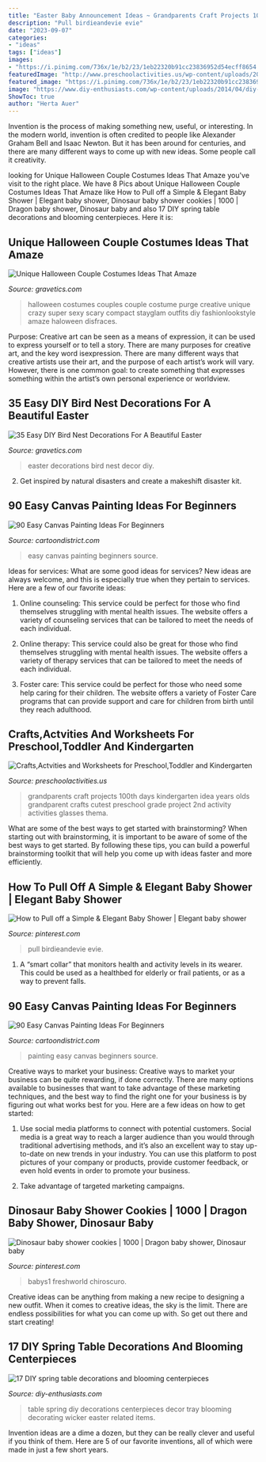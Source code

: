 ```yaml
---
title: "Easter Baby Announcement Ideas ~ Grandparents Craft Projects 100th Days Kindergarten Idea Years Olds Grandparent Crafts Cutest Preschool Grade Project 2nd Activity Activities Glasses Thema"
description: "Pull birdieandevie evie"
date: "2023-09-07"
categories:
- "ideas"
tags: ["ideas"]
images:
- "https://i.pinimg.com/736x/1e/b2/23/1eb22320b91cc23836952d54ecff8654.jpg"
featuredImage: "http://www.preschoolactivities.us/wp-content/uploads/2015/06/grandparents-day-craft-idea-for-kids-6.jpg"
featured_image: "https://i.pinimg.com/736x/1e/b2/23/1eb22320b91cc23836952d54ecff8654.jpg"
image: "https://www.diy-enthusiasts.com/wp-content/uploads/2014/04/diy-spring-table-decorations-rose-blooming-hyacinths-wicker-tray-arrangement-couch-table.jpg"
ShowToc: true
author: "Herta Auer"
---
```



Invention is the process of making something new, useful, or interesting. In the modern world, invention is often credited to people like Alexander Graham Bell and Isaac Newton. But it has been around for centuries, and there are many different ways to come up with new ideas. Some people call it creativity.

	

		
looking for Unique Halloween Couple Costumes Ideas That Amaze you've visit to the right place. We have 8 Pics about Unique Halloween Couple Costumes Ideas That Amaze like How to Pull off a Simple &amp; Elegant Baby Shower | Elegant baby shower, Dinosaur baby shower cookies | 1000 | Dragon baby shower, Dinosaur baby and also 17 DIY spring table decorations and blooming centerpieces. Here it is:
		
    
## Unique Halloween Couple Costumes Ideas That Amaze

<img loading=lazy src="https://www.gravetics.com/wp-content/uploads/2017/07/Creative-Couples-Costumes-for-Halloween.jpg" onerror="this.onerror=null;this.src='https://tse3.mm.bing.net/th?id=OIP.x1otNR2aQiiM46-uHs6FrwHaLg&amp;pid=15.1';" alt="Unique Halloween Couple Costumes Ideas That Amaze">

_Source: gravetics.com_

>halloween costumes couples couple costume purge creative unique crazy super sexy scary compact stayglam outfits diy fashionlookstyle amaze haloween disfraces. 

	

Purpose:
Creative art can be seen as a means of expression, it can be used to express yourself or to tell a story. There are many purposes for creative art, and the key word isexpression. There are many different ways that creative artists use their art, and the purpose of each artist’s work will vary. However, there is one common goal: to create something that expresses something within the artist’s own personal experience or worldview.

    
## 35 Easy DIY Bird Nest Decorations For A Beautiful Easter

<img loading=lazy src="http://www.gravetics.com/wp-content/uploads/2017/03/Adorable-Easter-decor-in-a-tiered-basket.jpg" onerror="this.onerror=null;this.src='https://tse3.mm.bing.net/th?id=OIP.2TKsh76hn-o21V3YhbBVoQAAAA&amp;pid=15.1';" alt="35 Easy DIY Bird Nest Decorations For A Beautiful Easter">

_Source: gravetics.com_

>easter decorations bird nest decor diy. 

	

2. Get inspired by natural disasters and create a makeshift disaster kit.

    
## 90 Easy Canvas Painting Ideas For Beginners

<img loading=lazy src="http://www.cartoondistrict.com/wp-content/uploads/2017/06/Easy-Canvas-Painting-Ideas-For-Beginners21-1.jpg" onerror="this.onerror=null;this.src='https://tse1.mm.bing.net/th?id=OIP.4OkhfQN4teidQ5dAVEC1JwHaJ4&amp;pid=15.1';" alt="90 Easy Canvas Painting Ideas For Beginners">

_Source: cartoondistrict.com_

>easy canvas painting beginners source. 

	

Ideas for services: What are some good ideas for services?
New ideas are always welcome, and this is especially true when they pertain to services. Here are a few of our favorite ideas:
1. Online counseling: This service could be perfect for those who find themselves struggling with mental health issues. The website offers a variety of counseling services that can be tailored to meet the needs of each individual.

2. Online therapy: This service could also be great for those who find themselves struggling with mental health issues. The website offers a variety of therapy services that can be tailored to meet the needs of each individual.

3. Foster care: This service could be perfect for those who need some help caring for their children. The website offers a variety of Foster Care programs that can provide support and care for children from birth until they reach adulthood.


    
## Crafts,Actvities And Worksheets For Preschool,Toddler And Kindergarten

<img loading=lazy src="http://www.preschoolactivities.us/wp-content/uploads/2015/06/grandparents-day-craft-idea-for-kids-6.jpg" onerror="this.onerror=null;this.src='https://tse4.mm.bing.net/th?id=OIP.6k1Yzb6Gsl0lKIXVCB9DgwHaJ3&amp;pid=15.1';" alt="Crafts,Actvities and Worksheets for Preschool,Toddler and Kindergarten">

_Source: preschoolactivities.us_

>grandparents craft projects 100th days kindergarten idea years olds grandparent crafts cutest preschool grade project 2nd activity activities glasses thema. 

	

What are some of the best ways to get started with brainstorming?
When starting out with brainstorming, it is important to be aware of some of the best ways to get started. By following these tips, you can build a powerful brainstorming toolkit that will help you come up with ideas faster and more efficiently.

    
## How To Pull Off A Simple &amp; Elegant Baby Shower | Elegant Baby Shower

<img loading=lazy src="https://i.pinimg.com/736x/6e/fd/64/6efd64d766133683c90080583b2d9ff0.jpg" onerror="this.onerror=null;this.src='https://tse2.mm.bing.net/th?id=OIP.f5LHH0L5wUvRNo3MqjeakAHaLH&amp;pid=15.1';" alt="How to Pull off a Simple &amp; Elegant Baby Shower | Elegant baby shower">

_Source: pinterest.com_

>pull birdieandevie evie. 

	

1. A “smart collar” that monitors health and activity levels in its wearer. This could be used as a healthbed for elderly or frail patients, or as a way to prevent falls. 

    
## 90 Easy Canvas Painting Ideas For Beginners

<img loading=lazy src="http://www.cartoondistrict.com/wp-content/uploads/2017/06/Easy-Canvas-Painting-Ideas-For-Beginners0201.jpg" onerror="this.onerror=null;this.src='https://tse2.mm.bing.net/th?id=OIP.hI1Tv4Y6Y5t2unCN60fbQgHaLc&amp;pid=15.1';" alt="90 Easy Canvas Painting Ideas For Beginners">

_Source: cartoondistrict.com_

>painting easy canvas beginners source. 

	

Creative ways to market your business:
Creative ways to market your business can be quite rewarding, if done correctly. There are many options available to businesses that want to take advantage of these marketing techniques, and the best way to find the right one for your business is by figuring out what works best for you. Here are a few ideas on how to get started: 
1. Use social media platforms to connect with potential customers. Social media is a great way to reach a larger audience than you would through traditional advertising methods, and it’s also an excellent way to stay up-to-date on new trends in your industry. You can use this platform to post pictures of your company or products, provide customer feedback, or even hold events in order to promote your business. 

2. Take advantage of targeted marketing campaigns.

    
## Dinosaur Baby Shower Cookies | 1000 | Dragon Baby Shower, Dinosaur Baby

<img loading=lazy src="https://i.pinimg.com/736x/1e/b2/23/1eb22320b91cc23836952d54ecff8654.jpg" onerror="this.onerror=null;this.src='https://tse1.mm.bing.net/th?id=OIP.sHZTe-9KqFx628GoJYdX4wHaKL&amp;pid=15.1';" alt="Dinosaur baby shower cookies | 1000 | Dragon baby shower, Dinosaur baby">

_Source: pinterest.com_

>babys1 freshworld chiroscuro. 

	

Creative ideas can be anything from making a new recipe to designing a new outfit. When it comes to creative ideas, the sky is the limit. There are endless possibilities for what you can come up with. So get out there and start creating!

    
## 17 DIY Spring Table Decorations And Blooming Centerpieces

<img loading=lazy src="https://www.diy-enthusiasts.com/wp-content/uploads/2014/04/diy-spring-table-decorations-rose-blooming-hyacinths-wicker-tray-arrangement-couch-table.jpg" onerror="this.onerror=null;this.src='https://tse3.mm.bing.net/th?id=OIP.CTEd7Hl43hTVrVILuELg5QHaK-&amp;pid=15.1';" alt="17 DIY spring table decorations and blooming centerpieces">

_Source: diy-enthusiasts.com_

>table spring diy decorations centerpieces decor tray blooming decorating wicker easter related items. 

	

Invention ideas are a dime a dozen, but they can be really clever and useful if you think of them. Here are 5 of our favorite inventions, all of which were made in just a few short years.

